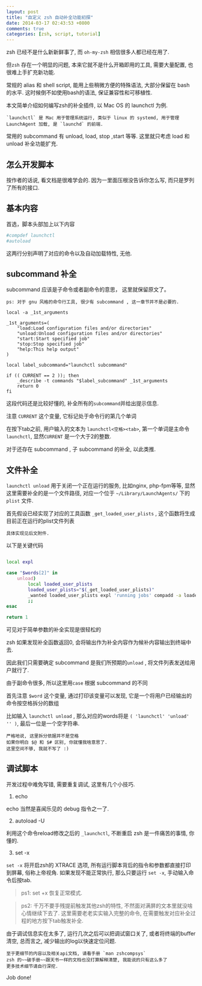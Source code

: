```yaml
---
layout: post
title: "自定义 zsh 自动补全功能初探"
date: 2014-03-17 02:43:53 +0800
comments: true
categories: [zsh, script, tutorial]
---
```


zsh 已经不是什么新新鲜事了, 而 `oh-my-zsh` 相信很多人都已经在用了.

但`zsh` 存在一个明显的问题, 本来它就不是什么开箱即用的工具, 需要大量配置, 也很难上手扩充新功能.

常规的 alias 和 shell script, 能用上些稍微方便的特殊语法, 大部分保留在 bash 的水平. 这时候倒不如使用bash的语法, 保证兼容性和可移植性.

本文简单介绍如何编写zsh的补全插件, 以 Mac OS 的 launchctl 为例.

    `launchctl` 是 Mac 用于管理系统运行, 类似于 linux 的 systemd, 用于管理 LaunchAgent 加载, 是 `launchd` 的前端.

常用的 subcommand 有 unload, load, stop ,start 等等. 这里就只考虑 load 和 unload 补全功能扩充.

## 怎么开发脚本

按作者的话说, 看文档是很难学会的. 因为一里面压根没告诉你怎么写, 而只是罗列了所有的接口.

## 基本内容

首选，脚本头部加上以下内容

```bash
#compdef launchctl
#autoload
```

这两行分别声明了对应的命令以及自动加载特性, 无他.

## subcommand 补全
    
subcommand 应该是子命令或者副命令的意思， 这里就保留原文了。

    ps: 对于 gnu 风格的命令行工具, 很少有 subcommand , 这一章节并不是必要的.

```
local -a _1st_arguments

_1st_arguments=(
    "load:Load configuration files and/or directories"
    "unload:Unload configuration files and/or directories"
    "start:Start specified job"
    "stop:Stop specified job"
    "help:This help output"
)

local label_subcommand="launchctl subcommand"

if (( CURRENT == 2 )); then
    _describe -t commands "$label_subcommand" _1st_arguments
    return 0
fi
```

这段代码还是比较好懂的, 补全所有的`subcommand`并给出提示信息.

注意 `CURRENT` 这个变量, 它标记处于命令行的第几个单词

在按下tab之前, 用户输入的文本为 `launchctl<空格><tab>`, 第一个单词是主命令`launchctl`, 显然`CURRENT` 是一个大于2的整数.

对于还存在 subcommand , 子 subcommand 的补全, 以此类推.

## 文件补全

`launchctl unload` 用于关闭一个正在运行的服务, 比如nginx, php-fpm等等, 显然这里需要补全的是一个文件路径, 对应一个位于 `~/Library/LaunchAgents/` 下的 `plist` 文件.

首先假设已经实现了对应的工具函数 `_get_loaded_user_plists` , 这个函数将生成目前正在运行的plist文件列表

    具体实现见后文附件.

以下是关键代码

```bash

local expl

case "$words[2]" in 
    unload)
        local loaded_user_plists
        loaded_user_plists="$(_get_loaded_user_plists)"
        _wanted loaded_user_plists expl 'running jobs' compadd -a loaded_user_plists
        ;;
esac

return 1
```

可见对于简单参数的补全实现是很轻松的

zsh 如果发现补全函数返回0, 会将输出作为补全内容作为候补内容输出到终端中去.

因此我们只需要确定 subcommand 是我们所预期的`unload` , 将文件列表发送给用户就行了.

由于副命令很多, 所以这里用`case` 根据 subcommand 的不同

首先注意 `$word` 这个变量, 通过打印该变量可以发现, 它是一个将用户已经输出的命令按空格拆分的数组

比如输入 `launchctl unload` , 那么对应的words将是 `( 'launchctl' 'unload' '' )`, 最后一位是一个空字符串.

    严格地说, 这里拆分依据并不是空格
    如果你明白 $@ 和 $# 区别, 你就懂我啥意思了. 
    这里空间不够, 我就不写了 :)


## 调试脚本

开发过程中难免写错, 需要重复调试, 这里有几个小技巧.

1. echo

echo 当然是喜闻乐见的 debug 指令之一了.

2. autoload -U

利用这个命令reload修改之后的 `_launchctl`, 不断重启 zsh 是一件痛苦的事情, 你懂的.

3. set -x 

`set -x` 将开启zsh的 XTRACE 选项, 所有运行脚本背后的指令和参数都直接打印到屏幕, 俗称上帝视角.
如果发现不能正常执行, 那么只要运行 `set -x`, 手动输入命令后按tab. 

> ps1: set +x 恢复正常模式.

> ps2: 千万不要手残提前触发其他zsh的特性, 不然面对满屏的文本里就没啥心情继续下去了. 这里需要老老实实输入完整的命令, 在需要触发对应补全过程的地方按下tab触发补全.

由于调试信息实在太多了, 运行几次之后可以把调试窗口关了, 或者将终端的buffer清空, 总而言之, 减少输出的log以快速定位问题.

    至于更细节的内容以及相关api文档, 请看手册 `man zshcompsys`
    zsh 的~~破手册~~跟天书一样的文档也没打算解释清楚, 我能说的只有这么多了
    更多技术细节请自行深挖.

Job done!
